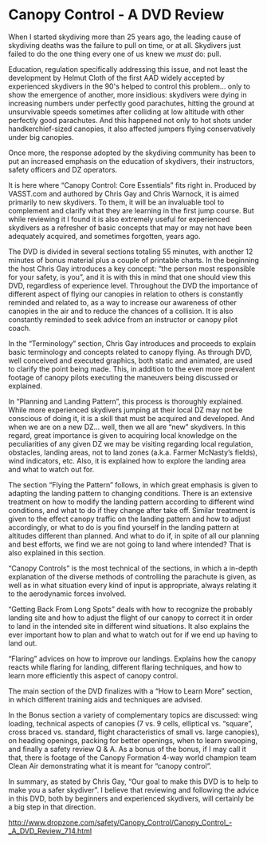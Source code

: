 #  Canopy Control - A DVD Review

When I started skydiving more than 25 years ago, the leading cause of skydiving deaths was the failure to pull on time, or at all. Skydivers just failed to do the one thing every one of us knew we _must_ do: pull.

Education, regulation specifically addressing this issue, and not least the development by Helmut Cloth of the first AAD widely accepted by experienced skydivers in the 90's helped to control this problem… only to show the emergence of another, more insidious: skydivers were dying in increasing numbers under perfectly good parachutes, hitting the ground at unsurvivable speeds sometimes after colliding at low altitude with other perfectly good parachutes. And this happened not only to hot shots under handkerchief-sized canopies, it also affected jumpers flying conservatively under big canopies.

Once more, the response adopted by the skydiving community has been to put an increased emphasis on the education of skydivers, their instructors, safety officers and DZ operators.

It is here where “Canopy Control: Core Essentials” fits right in. Produced by VASST.com and authored by Chris Gay and Chris Warnock, it is aimed primarily to new skydivers. To them, it will be an invaluable tool to complement and clarify what they are learning in the first jump course. But while reviewing it I found it is also extremely useful for experienced skydivers as a refresher of basic concepts that may or may not have been adequately acquired, and sometimes forgotten, years ago.

The DVD is divided in several sections totaling 55 minutes, with another 12 minutes of bonus material plus a couple of printable charts. In the beginning the host Chris Gay introduces a key concept: “the person most responsible for your safety, is you”, and it is with this in mind that one should view this DVD, regardless of experience level. Throughout the DVD the importance of different aspect of flying our canopies in relation to others is constantly reminded and related to, as a way to increase our awareness of other canopies in the air and to reduce the chances of a collision. It is also constantly reminded to seek advice from an instructor or canopy pilot coach.

In the “Terminology” section, Chris Gay introduces and proceeds to explain basic terminology and concepts related to canopy flying. As through DVD, well conceived and executed graphics, both static and animated, are used to clarify the point being made. This, in addition to the even more prevalent footage of canopy pilots executing the maneuvers being discussed or explained.

In “Planning and Landing Pattern”, this process is thoroughly explained. While more experienced skydivers jumping at their local DZ may not be conscious of doing it, it is a skill that must be acquired and developed. And when we are on a new DZ… well, then we all are “new” skydivers. In this regard, great importance is given to acquiring local knowledge on the peculiarities of any given DZ we may be visiting regarding local regulation, obstacles, landing areas, not to land zones (a.k.a. Farmer McNasty’s fields), wind indicators, etc. Also, it is explained how to explore the landing area and what to watch out for.

The section “Flying the Pattern” follows, in which great emphasis is given to adapting the landing pattern to changing conditions. There is an extensive treatment on how to modify the landing pattern according to different wind conditions, and what to do if they change after take off. Similar treatment is given to the effect canopy traffic on the landing pattern and how to adjust accordingly, or what to do is you find yourself in the landing pattern at altitudes different than planned. And what to do if, in spite of all our planning and best efforts, we find we are not going to land where intended? That is also explained in this section.

“Canopy Controls” is the most technical of the sections, in which a in-depth explanation of the diverse methods of controlling the parachute is given, as well as in what situation every kind of input is appropriate, always relating it to the aerodynamic forces involved.

“Getting Back From Long Spots” deals with how to recognize the probably landing site and how to adjust the flight of our canopy to correct it in order to land in the intended site in different wind situations. It also explains the ever important how to plan and what to watch out for if we end up having to land out.

“Flaring” advices on how to improve our landings. Explains how the canopy reacts while flaring for landing, different flaring techniques, and how to learn more efficiently this aspect of canopy control.

The main section of the DVD finalizes with a “How to Learn More” section, in which different training aids and techniques are advised.

In the Bonus section a variety of complementary topics are discussed: wing loading, technical aspects of canopies (7 vs. 9 cells, elliptical vs. “square”, cross braced vs. standard, flight characteristics of small vs. large canopies), on heading openings, packing for better openings, when to learn swooping, and finally a safety review Q & A. As a bonus of the bonus, if I may call it that, there is footage of the Canopy Formation 4-way world champion team Clean Air demonstrating what it is meant for “canopy control”.

In summary, as stated by Chris Gay, “Our goal to make this DVD is to help to make you a safer skydiver”. I believe that reviewing and following the advice in this DVD, both by beginners and experienced skydivers, will certainly be a big step in that direction.


http://www.dropzone.com/safety/Canopy_Control/Canopy_Control_-_A_DVD_Review_714.html
